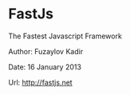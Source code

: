FastJs
======

The Fastest Javascript Framework

Author: Fuzaylov Kadir

Date: 16 January 2013

Url: http://fastjs.net
